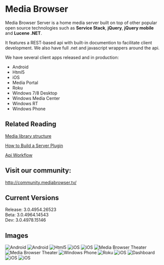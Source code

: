 Media Browser
============

Media Browser Server is a home media server built on top of other popular open source technologies such as **Service Stack**, **jQuery**, **jQuery mobile** and **Lucene .NET**.

It features a REST-based api with built-in documention to facilitate client development. We also have full .net and javascript wrappers around the api.

We have several client apps released and in production:

- Android
- Html5
- iOS
- Media Portal
- Roku
- Windows 7/8 Desktop
- Windows Media Center
- Windows RT
- Windows Phone

## Related Reading ##

[Media library structure](https://github.com/MediaBrowser/MediaBrowser/wiki/Library-Structure "Media library structure")

[How to Build a Server Plugin](https://github.com/MediaBrowser/MediaBrowser/wiki/How-to-build-a-Server-Plugin "How to build a server plugin")

[Api Workflow](https://github.com/MediaBrowser/MediaBrowser/wiki/Locating-the-Server "Api Workflow")

## Visit our community: ##

http://community.mediabrowser.tv/

## Current Versions ##

Release: 3.0.4954.26523<br/>
Beta: 3.0.4964.14543<br/>
Dev: 3.0.4978.15146

## Images

![Android](https://dl.dropboxusercontent.com/u/4038856/android1.png)
![Android](https://dl.dropboxusercontent.com/u/4038856/android2.png)
![Html5](https://www.dropbox.com/s/ptizv0assku1mrn/html5.png?dl=1)
![iOS](https://www.dropbox.com/s/24qyw0kdwu42skn/ios_1.jpg?dl=1)
![iOS](https://www.dropbox.com/s/p9d0ukms80lo7sy/ios_2.jpg?dl=1)
![Media Browser Theater](https://www.dropbox.com/s/l3lzysw7mv7134f/mbt.png?dl=1)
![Media Browser Theater](https://www.dropbox.com/s/wzqt1jrragtdjne/mbt1.png?dl=1)
![Windows Phone](https://www.dropbox.com/s/9kdmr6nkiqj057m/winphone.png?dl=1)
![Roku](https://www.dropbox.com/s/8oyzfk0sg2f7sds/roku2.jpg?dl=1)
![iOS](https://www.dropbox.com/s/ijtjqvmejxsfwra/ios_3.jpg?dl=1)
![Dashboard](https://www.dropbox.com/s/koqtj5ifwgq34sz/dashboard.png?dl=1)
![iOS](http://i.imgur.com/prrzxMc.jpg)
![iOS](http://i.imgur.com/c9Vd1w5.jpg)
